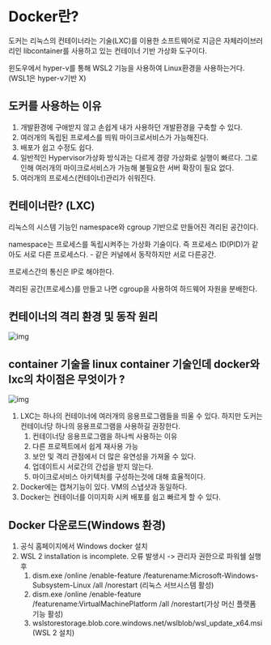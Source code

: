 # Docker란?

도커는 리눅스의 컨테이너라는 기술(LXC)를 이용한 소프트웨어로 지금은 자체라이브러리인 libcontainer를 사용하고 있는 컨테이너 기반 가상화 도구이다.

윈도우에서 hyper-v를 통해 WSL2 기능을 사용하여 Linux환경을 사용하는거다.(WSL1은 hyper-v기반 X)


## 도커를 사용하는 이유
1. 개발환경에 구애받지 않고 손쉽게 내가 사용하던 개발환경을 구축할 수 있다.
2. 여러개의 독립된 프로세스를 띄워 마이크로서비스가 가능해진다.
3. 배포가 쉽고 수정도 쉽다.
4. 일반적인 Hypervisor가상화 방식과는 다르게 경량 가상화로 실행이 빠르다. 그로인해 여러개의 마이크로서비스가 가능해 불필요한 서버 확장이 필요 없다.
5. 여러개의 프로세스(컨테이너)관리가 쉬워진다.



## 컨테이너란? (LXC)

리눅스의 시스템 기능인 namespace와 cgroup 기반으로 만들어진 격리된 공간이다.

namespace는 프로세스를 독립시켜주는 가상화 기술이다. 즉 프로세스 ID(PID)가 같아도 서로 다른 프로세스다. - 같은 커널에서 동작하지만 서로 다른공간.

프로세스간의 통신은 IP로 해야한다.

격리된 공간(프로세스)를 만들고 나면 cgroup을 사용하여 하드웨어 자원을 분배한다.

## 컨테이너의 격리 환경 및 동작 원리
![img](https://img1.daumcdn.net/thumb/R1280x0/?scode=mtistory2&fname=https%3A%2F%2Fblog.kakaocdn.net%2Fdn%2FdiOvdN%2Fbtq6AvHVKbt%2FmF2hsL9jsGWIKfekItKbV1%2Fimg.png)



## container 기술을 linux container 기술인데 docker와 lxc의 차이점은 무엇이가 ?

![img](https://img1.daumcdn.net/thumb/R1280x0/?scode=mtistory2&fname=https%3A%2F%2Ft1.daumcdn.net%2Fcfile%2Ftistory%2F99364B495DD2BF3D21)

1. LXC는 하나의 컨테이너에 여러개의 응용프로그램들을 띄울 수 있다. 하지만 도커는 컨테이너당 하나의 응용프로그램을 사용하길 권장한다.
    1. 컨테이너당 응용프로그램을  하나씩 사용하는 이유
    2. 다른 프로젝트에서 쉽게 재사용 가능
    3. 보안 및 격리 관점에서 더 많은 유연성을 가져올 수 있다.
    4. 업데이트시 서로간의 간섭을 받지 않는다.
    5. 마이크로서비스 아키텍처를 구성하는것에 대해 효율적이다. 
2. Docker에는 캡쳐기능이 있다. VM의 스냅샷과 동일하다.
3. Docker는 컨테이너를 이미지화 시켜 배포를 쉽고 빠르게 할 수 있다. 

## Docker 다운로드(Windows 환경)
1. 공식 홈페이지에서 Windows docker 설치
2. WSL 2 installation is incomplete. 오류 발생시 -> 관리자 권한으로 파워쉘 실행후
    1. dism.exe /online /enable-feature /featurename:Microsoft-Windows-Subsystem-Linux /all /norestart (리눅스 서브시스템 활성)
    2.  dism.exe /online /enable-feature /featurename:VirtualMachinePlatform /all /norestart(가상 머신 플랫폼 기능 활성)
    3.  wslstorestorage.blob.core.windows.net/wslblob/wsl_update_x64.msi(WSL 2 설치)
